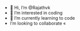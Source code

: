 - 👋 Hi, I’m @Rajathvk
- 👀 I’m interested in coding
- 🌱 I’m currently learning to code
-  I’m looking to collaborate «
<!---
Rajathvk/Rajathvk is a ✨ special ✨ repository because its `README.md` (this file) appears on your GitHub profile.
You can click the Preview link to take a look at your changes.
--->
